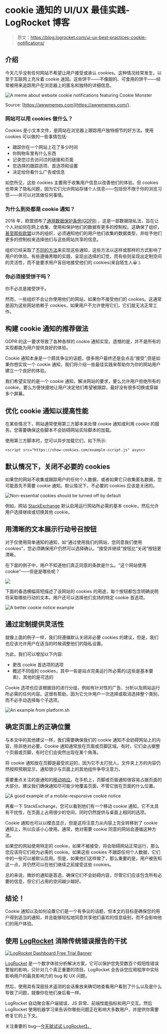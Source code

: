 # cookie 通知的 UI/UX 最佳实践- LogRocket 博客

> 原文：<https://blog.logrocket.com/ui-ux-best-practices-cookie-notifications/>

## 介绍

今天几乎没有任何网站不希望让用户接受或承认 cookies。这种情况经常发生，以至于互联网上充斥着 cookie 迷因。这些饼干——不像甜的、可食用的饼干——经常被用来追踪用户在浏览器上的匿名和独特的详细信息。

![A meme about website cookie notifications featuring Cookie Monster](img/d19168d734a97e1615bf468bcf14a454.png)

Source: [https://awwmemes.com](https://awwmemes.com/).

### 网站可以用 cookies 做什么？

Cookies 是小文本文件，是网站在浏览器上跟踪用户独特细节的好方法。使用 cookies 可以做的一些事情包括:

*   跟踪你在一个网站上花了多少时间
*   你购物车里有什么东西
*   记录您过去访问过的链接和页面
*   您选择的跟踪选项、首选项和设置
*   决定给你看什么广告或信息

如您所见，这些 cookies 主要用于收集用户信息以改善他们的体验。但 cookies 也带来了隐私问题，因为它们允许网站存储个人信息——包括但不限于你的浏览习惯——并可以对其做任何事情。

### 为什么到处都是 cookie 通知？

2018 年，欧盟颁布了[通用数据保护条例(GDPR)](https://gdpr.eu/) ，这是一部数据隐私法，旨在让个人对如何在网上收集、使用和保护他们的数据有更多的控制权。这确保了组织，[甚至那些欧盟](https://gdpr.eu/companies-outside-of-europe/)以外的组织，必须通知他们的用户他们收集的数据类型，并给予他们更多的控制权来选择他们与这些网站共享的信息。

组织已经采取了[不同的方法](https://blog.logrocket.com/the-async-cookie-store-api-a-new-treat-for-web-developers/)来实现这些通知，这些方法以这样或那样的方式影响了用户的体验。有些遵循黑暗的实践，呈现出选择的幻觉，而有些则呈现出定制空间的灵活性，而不是要求用户盲目地接受他们的 cookies(来自陌生人😀 ).

### 你必须接受饼干吗？

你不必总是接受饼干。

然而，一些组织不会让你使用他们的网站，如果你不接受他们的 cookies。这通常是因为这些网站依赖于 cookies，如果用户不允许使用它们，它们就无法正常工作。

## 构建 cookie 通知的推荐做法

GDPR 的这一要求导致了各种各样的 cookie 通知实现，遗憾的是，并不是所有的实现都能为用户提供良好的体验。

Cookie 通知本身是一个颇具争议的话题，很多用户最终还是会点击“接受”,但是如果你想实现一个 cookie 通知，我们将介绍一些最佳实践来帮助你为你的网站用户建立一个良好的体验。

我们希望实现的是一个 cookie 通知，解决网站的要求，要么允许用户拒绝所有的 cookie，要么方便快捷地让用户决定他们希望被跟踪，最好没有很多切换或穿越多个屏幕。

## 优化 cookie 通知以提高性能

在某些情况下，网站通常使用第三方脚本来处理 cookie 通知或利用 cookie 的服务。您需要确保这些脚本不会妨碍网站实际脚本的加载。

使用第三方脚本时，您可以异步加载它们，如下所示:

```
<script src="https://show-cookies.com/example-script.js" async>

```

## 默认情况下，关闭不必要的 cookies

如果您的网站不收集或跟踪用户的任何个人数据，或者如果它只收集匿名数据，您可能首先不需要 cookie 通知。默认情况下，不必要的 cookies 应该是关闭的。

![Non-essential cookies should be turned off by default](img/2e801d294cb8ad7bb95b27d7f3f2c926.png)

例如，网站 [StackExchange](https://stackexchange.com/) 默认启用运行网站所必需的基本 cookie，然后允许用户选择继续或切换其他 cookie。

## 用清晰的文本展示行动号召按钮

对于仅使用简单通知的通知，如“通过使用我们的网站，您同意我们使用 cookies”，您必须确保用户仍然可以选择确认。“接受并继续”按钮比“关闭”按钮更清晰。

在下面的例子中，用户不知道他们真正同意的条款是什么。“这个网站使用 cookie”——但是是哪些呢？

![](img/60e7c79136e393425d47aea4c2e788d0.png)

下面的备选横幅简短描述了该网站的 cookies 的用途，每个按钮都包含明确说明将采取哪些行动的文本。用户还可以选择他们支持的特定 cookie 首选项。

![A better cookie notice example](img/d214596584f4158f47d46713f32b5040.png)

## 通过定制提供灵活性

就像上面的例子一样，我们将遵循默认关闭非必要 cookies 的建议，但是，我们也应该允许用户在适当的时候调整他们的隐私设置。

为此，我们可以增加以下内容:

*   更改 cookie 首选项的选项
*   概述不同组的 cookies，其中一些是站点完美运行所必需的(这些是基本要素)，其他的是可选的

Cookie 选项也应该根据目的进行分组，例如有针对性的广告、分析以及网站运行所必需的任何内容。这很有帮助，因为它允许用户一次选择或取消选择整个类别，而不必手动选择每个子选项。

![An example from platform.sh](img/55c37a5971210356a90ca3a1c85ce41c.png)

## 确定页面上的正确位置

与本文中的其他建议一样，我们需要确保我们的 cookie 通知不会妨碍网站上的内容，除非绝对必要。Cookie 通知通常放在页眉或页脚区域。有时，它们会占据整个页眉或页脚，有时它们会突然出现在某个角落。

将 cookie 通知放在页脚是最受欢迎的，因为它不太打扰人。文件夹上方的内容仍然按照预期显示，通知很少与页面上的其他组件争夺注意力。

需要重点关注的是通知的[移动响应](https://blog.logrocket.com/using-react-responsive-to-implement-responsive-design/)。在手机上，页脚或页眉通知很容易占据页面的大部分。建议我们确保通知尽可能少地覆盖页面，不管它放在页面的什么位置。

![A good example of a mobile-responsive cookie notice](img/c3fc7aaccbe935fa24ddf02d0de2503b.png)

再看一下 StackExchange，您可以看到他们有一个移动 cookie 通知，它不太具有干扰性，在页面上占用很少的空间，同时仍然提供与桌面上相同的选项。

Cookie 通知也可以以模态显示，但是这将注意力从内容上完全转移到了 cookie 通知上，所以应该小心使用。通常，绝对需要 cookie 同意的网站会遵循这种方法。

如果您的网站使用特定的 cookie，如果不被接受，将会阻碍网站正常运行，那么您应该将它们视为必需的 cookie。如果这些 cookies 不跟踪任何个人数据，它们中的一些可以被默认启用。但是，如果他们这样做了，那么重要的是，用户被告知这一点，并仍然可以在他们继续之前接受这些 cookies。

总的来说，微妙的通知是首选，确保它们不会妨碍内容，尽管它们应该包含所有必要的信息，但它们占用的空间越少越好。

## 结论！

Cookie 通知以及如何设置它们是一个有争议的话题，但本文的目标是确保您的用户得到适当的通知，并且能够轻松地同意共享他们喜欢的信息级别，而不会影响他们的用户体验。

## 使用 [LogRocket](https://lp.logrocket.com/blg/signup) 消除传统错误报告的干扰

[![LogRocket Dashboard Free Trial Banner](img/d6f5a5dd739296c1dd7aab3d5e77eeb9.png)](https://lp.logrocket.com/blg/signup)

[LogRocket](https://lp.logrocket.com/blg/signup) 是一个数字体验分析解决方案，它可以保护您免受数百个假阳性错误警报的影响，只针对几个真正重要的项目。LogRocket 会告诉您应用程序中实际影响用户的最具影响力的 bug 和 UX 问题。

然后，使用具有深层技术遥测的会话重放来确切地查看用户看到了什么以及是什么导致了问题，就像你在他们身后看一样。

LogRocket 自动聚合客户端错误、JS 异常、前端性能指标和用户交互。然后 LogRocket 使用机器学习来告诉你哪些问题正在影响大多数用户，并提供你需要修复它的上下文。

关注重要的 bug—[今天就试试 LogRocket】。](https://lp.logrocket.com/blg/signup-issue-free)